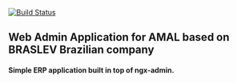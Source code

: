 [![Build Status](http://xumahub.com:9090/buildStatus/icon?job=braslev-erp-web)](http://xumahub.com:9090/job/braslev-erp-web/)

## Web Admin Application for AMAL based on BRASLEV Brazilian company
#### Simple ERP application built in top of ngx-admin.
